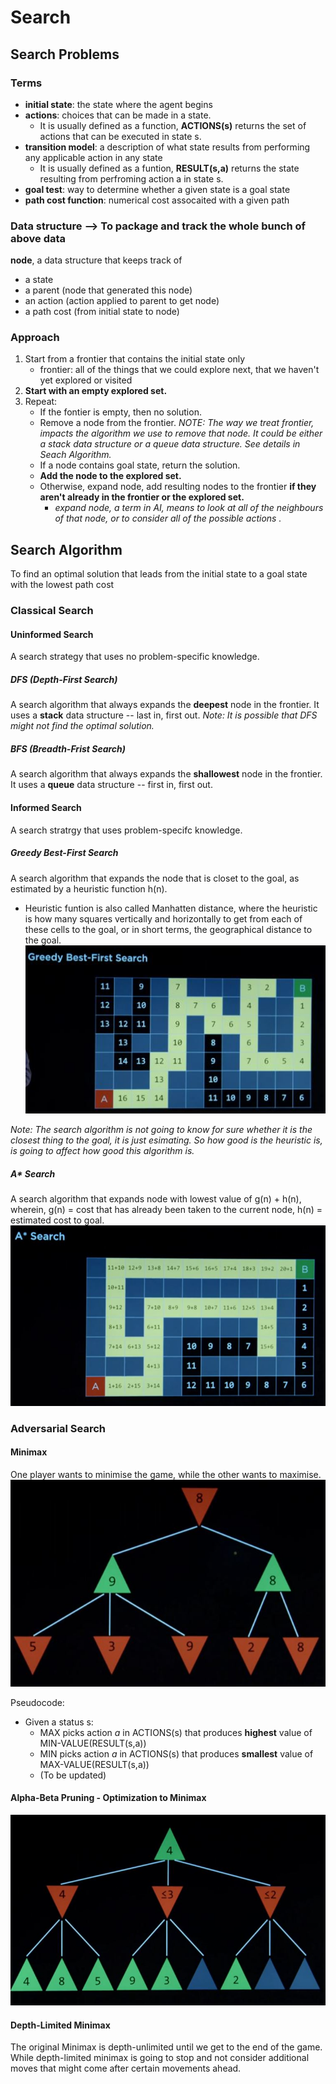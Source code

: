 # Search
## Search Problems
### Terms
- **initial state**: the state where the agent begins
- **actions**: choices that can be made in a state. 
    - It is usually defined as a function, **ACTIONS(s)** returns the set of actions that can be executed in state s.
- **transition model**: a description of what state results from performing any applicable action in any state
    - It is usually defined as a funtion, **RESULT(s,a)** returns the state resulting from perfroming action a in state s.
- **goal test**: way to determine whether a given state is a goal state
- **path cost function**: numerical cost assocaited with a given path
### Data structure --> To package and track the whole bunch of above data 
**node**, a data structure that keeps track of 
- a state
- a parent (node that generated this node)
- an action (action applied to parent to get node)
- a path cost (from initial state to node)
### Approach
1. Start from a frontier that contains the initial state only
    - frontier: all of the things that we could explore next, that we haven't yet explored or visited
2. **Start with an empty explored set.**
3. Repeat:
    - If the fontier is empty, then no solution.
    - Remove a node from the frontier. 
      *NOTE: The way we treat frontier, impacts the algorithm we use to remove that node. It could be either a stack data structure or a queue data structure. See details in Seach Algorithm.*
    - If a node contains goal state, return the solution.
    - **Add the node to the explored set.**
    - Otherwise, expand node, add resulting nodes to the frontier **if they aren't already in the frontier or the explored set.**
        - *expand node, a term in AI, means to look at all of the neighbours of that node, or to consider all of the possible actions  .*
## Search Algorithm
To find an optimal solution that leads from the initial state to a goal state with the lowest path cost
### Classical Search
#### Uninformed Search
A search strategy that uses no problem-specific knowledge.
##### DFS (Depth-First Search)
A search algorithm that always expands the **deepest** node in the frontier.
It uses a **stack** data structure -- last in, first out.
*Note: It is possible that DFS might not find the optimal solution.*
##### BFS (Breadth-Frist Search)
A search algorithm that always expands the **shallowest** node in the frontier.
It uses a **queue** data structure -- first in, first out.
#### Informed Search
A search stratrgy that uses problem-specifc knowledge.
##### Greedy Best-First Search
A search algorithm that expands the node that is closet to the goal, as estimated by a heuristic function h(n). 
- Heuristic funtion is also called Manhatten distance, where the heuristic is how many squares vertically and horizontally to get from each of these cells to the goal, or in short terms, the geographical distance to the goal.
![Greedy Best-First Search](./images/GreedyBestFirstSearch.JPG)

*Note: The search algorithm is not going to know for sure whether it is the closest thing to the goal, it is just esimating. So how good is the heuristic is, is going to affect how good this algorithm is.*
##### A* Search
A search algorithm that expands node with lowest value of g(n) + h(n), wherein,
g(n) = cost that has already been taken to the current node,
h(n) = estimated cost to goal.
![A* Search](./images/ASearch.JPG)

### Adversarial Search
#### Minimax
One player wants to minimise the game, while the other wants to maximise.
![Minimax](./images/MiniMax.JPG)

Pseudocode:
- Given a status s:
    - MAX picks action *a* in ACTIONS(s) that produces **highest** value of MIN-VALUE(RESULT(s,a))
    - MIN picks action *a* in ACTIONS(s) that produces **smallest** value of MAX-VALUE(RESULT(s,a)) 
    - (To be updated)
 #### Alpha-Beta Pruning - Optimization to Minimax
 ![Alpha-Beta Pruning](./images/AlphaBetaPruning.JPG)
 #### Depth-Limited Minimax 
 The original Minimax is depth-unlimited until we get to the end of the game. While depth-limited minimax is going to stop and not consider additional moves that might come after certain movements ahead.
